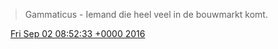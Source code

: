 > Gammaticus \- Iemand die heel veel in de bouwmarkt komt\.

<img src="../../media/tweet.ico" width="12" /> [Fri Sep 02 08:52:33 +0000 2016](https://twitter.com/DromerDenker/status/771631889048215552)